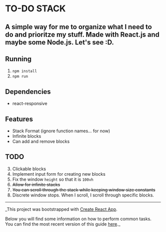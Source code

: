 # TO-DO STACK
A simple way for me to organize what I need to do and prioritze my stuff. Made with **React.js** and maybe some **Node.js**. Let's see :D.
---
## Running
1. `npm install`
2. `npm run`

## Dependencies
* react-responsive

## Features
* Stack Format (ignore function names... for now)
* Infinite blocks
* Can add and remove blocks

## TODO
3. Clickable blocks
4. Implement input form for creating new blocks
1. Fix the window `height` so that it is `100vh`
2. ~~Allow for infinite stacks~~
  1. ~~You can scroll through the stack while keeping window size constants~~
  2. Discrete window stops. When I scroll, I scroll through specific blocks.

----
_This project was bootstrapped with [Create React App](https://github.com/facebookincubator/create-react-app).

Below you will find some information on how to perform common tasks.<br>
You can find the most recent version of this guide [here](https://github.com/facebookincubator/create-react-app/blob/master/packages/react-scripts/template/README.md)._
